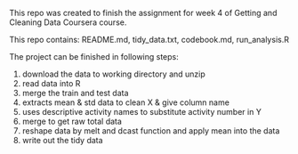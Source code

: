 This repo was created to finish the assignment for week 4 of Getting and Cleaning Data Coursera course.

This repo contains: README.md, tidy_data.txt, codebook.md, run_analysis.R

The project can be finished in following steps: 
1. download the data to working directory and unzip
2. read data into R
3. merge the train and test data 
4. extracts mean & std data to clean X & give column name
5. uses descriptive activity names to substitute activity number in Y
6. merge to get raw total data
7. reshape data by melt and dcast function and apply mean into the data
8. write out the tidy data
